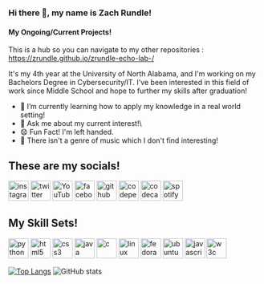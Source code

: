 ### Hi there 👋, my name is Zach Rundle! 
#### My Ongoing/Current Projects!
This is a hub so you can navigate to my other repositories : https://zrundle.github.io/zrundle-echo-lab-/

It's my 4th year at the University of North Alabama, and I'm working on my Bachelors Degree in Cybersecurity/IT. I've been interested in this field of work since Middle School and hope to further my skills after graduation!

- 🌱 I’m currently learning how to apply my knowledge in a real world setting! 
- 💬 Ask me about my current interest!\ 
- 😧 Fun Fact! I'm left handed. 
- 🎵 There isn't a genre of music which I don't find interesting!
## These are my socials!
[<img src='https://cdn.jsdelivr.net/npm/simple-icons@3.0.1/icons/instagram.svg' alt='instagram' height='40'>](https://www.instagram.com/zach4q/)
[<img src='https://cdn.jsdelivr.net/npm/simple-icons@3.0.1/icons/twitter.svg' alt='twitter' height='40'>](https://twitter.com/itsz4q)
[<img src='https://cdn.jsdelivr.net/npm/simple-icons@3.0.1/icons/youtube.svg' alt='YouTube' height='40'>](https://www.youtube.com/channel/itsz4q)
[<img src='https://cdn.jsdelivr.net/npm/simple-icons@3.0.1/icons/facebook.svg' alt='facebook' height='40'>](https://www.facebook.com/profile.php?id=100068972864856&mibextid=LQQJ4d)  [<img src='https://cdn.jsdelivr.net/npm/simple-icons@3.0.1/icons/github.svg' alt='github' height='40'>](https://github.com/zrundle)  [<img src='https://cdn.jsdelivr.net/npm/simple-icons@3.0.1/icons/codepen.svg' alt='codepen' height='40'>](https://codepen.io/zrundle)  [<img src='https://cdn.jsdelivr.net/npm/simple-icons@3.0.1/icons/codecademy.svg' alt='codecademy' height='40'>](https://www.codecademy.com/profiles/zrundle) [<img src='https://cdn.jsdelivr.net/npm/simple-icons@3.0.1/icons/spotify.svg' alt='spotify' height='40'>](https://open.spotify.com/user/nt7m1qzmg71q3zfso9rrqc09n?si=8d372c7a16204ac3)   


## My Skill Sets!
[<img src='https://cdn.jsdelivr.net/npm/simple-icons@3.0.1/icons/python.svg' alt='python' height='40'>](https://www.python.org/)  [<img src='https://cdn.jsdelivr.net/npm/simple-icons@3.0.1/icons/html5.svg' alt='html5' height='40'>](https://developer.mozilla.org/en-US/docs/Glossary/HTML5)  [<img src='https://cdn.jsdelivr.net/npm/simple-icons@3.0.1/icons/css3.svg' alt='css3' height='40'>](https://www.w3.org/TR/CSS/#css)  [<img src='https://cdn.jsdelivr.net/npm/simple-icons@3.0.1/icons/java.svg' alt='java' height='40'>](https://www.java.com/en/)  [<img src='https://cdn.jsdelivr.net/npm/simple-icons@3.0.1/icons/c.svg' alt='c' height='40'>](https://cplusplus.com/)  [<img src='https://cdn.jsdelivr.net/npm/simple-icons@3.0.1/icons/linux.svg' alt='linux' height='40'>](https://github.com/zrundle)  [<img src='https://cdn.jsdelivr.net/npm/simple-icons@3.0.1/icons/fedora.svg' alt='fedora' height='40'>](https://github.com/zrundle)  [<img src='https://cdn.jsdelivr.net/npm/simple-icons@3.0.1/icons/ubuntu.svg' alt='ubuntu' height='40'>](https://github.com/zrundle)  [<img src='https://cdn.jsdelivr.net/npm/simple-icons@3.0.1/icons/javascript.svg' alt='javascript' height='40'>](https://www.javascript.com/) [<img src='https://cdn.jsdelivr.net/npm/simple-icons@3.0.1/icons/w3c.svg' alt='w3c' height='40'>](https://www.w3schools.com/)  



[![Top Langs](https://github-readme-stats.vercel.app/api/top-langs/?username=zrundle)](https://github.com/anuraghazra/github-readme-stats)
![GitHub stats](https://github-readme-stats.vercel.app/api?username=zrundle&show_icons=true)  

